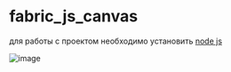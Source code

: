 # fabric_js_canvas

для работы с проектом необходимо установить [node js ](https://nodejs.org/en/download/)

![image](https://github.com/ScherbakovM/fabric_js_canvas/assets/109952823/ea69634d-93b6-4718-8c7f-5df792fe6b7f)

